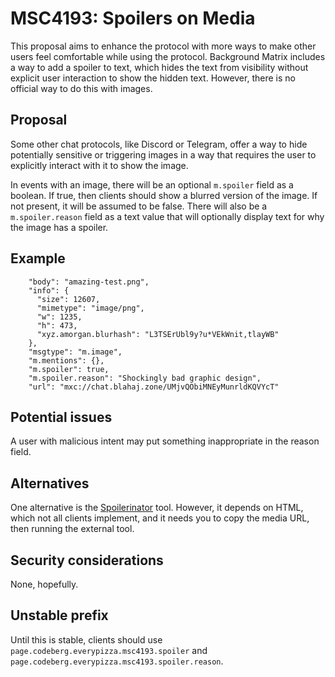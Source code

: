# MSC4193: Spoilers on Media
This proposal aims to enhance the protocol with more ways to make other users feel comfortable while using the protocol.
Background
Matrix includes a way to add a spoiler to text, which hides the text from visibility without explicit user interaction to show the hidden text. However, there is no official way to do this with images.
## Proposal
Some other chat protocols, like Discord or Telegram, offer a way to hide potentially sensitive or triggering images in a way that requires the user to explicitly interact with it to show the image.

In events with an image, there will be an optional `m.spoiler` field as a boolean. If true, then clients should show a blurred version of the image. If not present, it will be assumed to be false. There will also be a `m.spoiler.reason` field as a text value that will optionally display text for why the image has a spoiler.
## Example
```
    "body": "amazing-test.png",
    "info": {
      "size": 12607,
      "mimetype": "image/png",
      "w": 1235,
      "h": 473,
      "xyz.amorgan.blurhash": "L3TSErUbl9y?u*VEkWnit,tlayWB"
    },
    "msgtype": "m.image",
    "m.mentions": {},
    "m.spoiler": true,
    "m.spoiler.reason": "Shockingly bad graphic design",
    "url": "mxc://chat.blahaj.zone/UMjvQObiMNEyMunrldKQVYcT"
```
## Potential issues
A user with malicious intent may put something inappropriate in the reason field.
## Alternatives
One alternative is the [Spoilerinator](https://codeberg.org/cf/spoilerinator) tool. However, it depends on HTML, which not all clients implement, and it needs you to copy the media URL, then running the external tool.
## Security considerations
None, hopefully.
## Unstable prefix
Until this is stable, clients should use `page.codeberg.everypizza.msc4193.spoiler` and `page.codeberg.everypizza.msc4193.spoiler.reason`.
